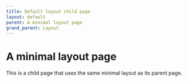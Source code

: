 ```yaml
---
title: Default layout child page
layout: default
parent: A minimal layout page
grand_parent: Layout
---
```


# A minimal layout page

This is a child page that uses the same minimal layout as its parent page.
